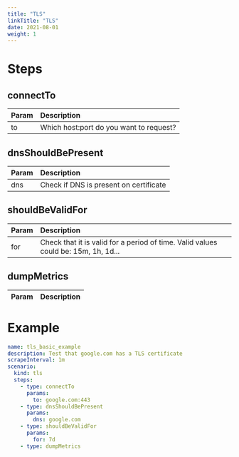 ```yaml
---
title: "TLS"
linkTitle: "TLS"
date: 2021-08-01
weight: 1
---
```

# Steps

## connectTo
| Param | Description    |
|:----------|:-------------|
| to      | Which host:port do you want to request?  |

## dnsShouldBePresent
| Param | Description    |
|:----------|:-------------|
| dns      | Check if DNS is present on certificate  |

## shouldBeValidFor
| Param | Description    |
|:----------|:-------------|
| for      | Check that it is valid for a period of time. Valid values could be: 15m, 1h, 1d... |

## dumpMetrics
| Param | Description    |
|:----------|:-------------|

# Example

```yaml
name: tls_basic_example
description: Test that google.com has a TLS certificate
scrapeInterval: 1m
scenario:
  kind: tls
  steps:
    - type: connectTo
      params:
        to: google.com:443
    - type: dnsShouldBePresent
      params:
        dns: google.com
    - type: shouldBeValidFor
      params:
        for: 7d
    - type: dumpMetrics
```